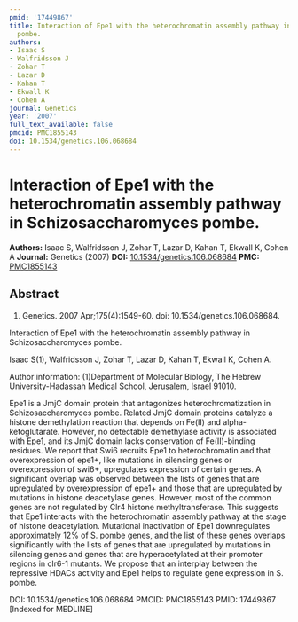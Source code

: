 ```yaml
---
pmid: '17449867'
title: Interaction of Epe1 with the heterochromatin assembly pathway in Schizosaccharomyces
  pombe.
authors:
- Isaac S
- Walfridsson J
- Zohar T
- Lazar D
- Kahan T
- Ekwall K
- Cohen A
journal: Genetics
year: '2007'
full_text_available: false
pmcid: PMC1855143
doi: 10.1534/genetics.106.068684
---
```


# Interaction of Epe1 with the heterochromatin assembly pathway in Schizosaccharomyces pombe.
**Authors:** Isaac S, Walfridsson J, Zohar T, Lazar D, Kahan T, Ekwall K, Cohen A
**Journal:** Genetics (2007)
**DOI:** [10.1534/genetics.106.068684](https://doi.org/10.1534/genetics.106.068684)
**PMC:** [PMC1855143](https://www.ncbi.nlm.nih.gov/pmc/articles/PMC1855143/)

## Abstract

1. Genetics. 2007 Apr;175(4):1549-60. doi: 10.1534/genetics.106.068684.

Interaction of Epe1 with the heterochromatin assembly pathway in 
Schizosaccharomyces pombe.

Isaac S(1), Walfridsson J, Zohar T, Lazar D, Kahan T, Ekwall K, Cohen A.

Author information:
(1)Department of Molecular Biology, The Hebrew University-Hadassah Medical 
School, Jerusalem, Israel 91010.

Epe1 is a JmjC domain protein that antagonizes heterochromatization in 
Schizosaccharomyces pombe. Related JmjC domain proteins catalyze a histone 
demethylation reaction that depends on Fe(II) and alpha-ketoglutarate. However, 
no detectable demethylase activity is associated with Epe1, and its JmjC domain 
lacks conservation of Fe(II)-binding residues. We report that Swi6 recruits Epe1 
to heterochromatin and that overexpression of epe1+, like mutations in silencing 
genes or overexpression of swi6+, upregulates expression of certain genes. A 
significant overlap was observed between the lists of genes that are upregulated 
by overexpression of epe1+ and those that are upregulated by mutations in 
histone deacetylase genes. However, most of the common genes are not regulated 
by Clr4 histone methyltransferase. This suggests that Epe1 interacts with the 
heterochromatin assembly pathway at the stage of histone deacetylation. 
Mutational inactivation of Epe1 downregulates approximately 12% of S. pombe 
genes, and the list of these genes overlaps significantly with the lists of 
genes that are upregulated by mutations in silencing genes and genes that are 
hyperacetylated at their promoter regions in clr6-1 mutants. We propose that an 
interplay between the repressive HDACs activity and Epe1 helps to regulate gene 
expression in S. pombe.

DOI: 10.1534/genetics.106.068684
PMCID: PMC1855143
PMID: 17449867 [Indexed for MEDLINE]
